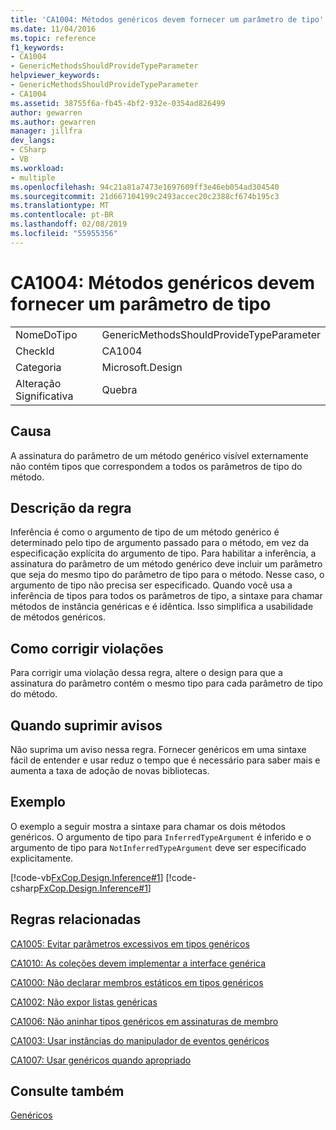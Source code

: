 ```yaml
---
title: 'CA1004: Métodos genéricos devem fornecer um parâmetro de tipo'
ms.date: 11/04/2016
ms.topic: reference
f1_keywords:
- CA1004
- GenericMethodsShouldProvideTypeParameter
helpviewer_keywords:
- GenericMethodsShouldProvideTypeParameter
- CA1004
ms.assetid: 38755f6a-fb45-4bf2-932e-0354ad826499
author: gewarren
ms.author: gewarren
manager: jillfra
dev_langs:
- CSharp
- VB
ms.workload:
- multiple
ms.openlocfilehash: 94c21a81a7473e1697609ff3e46eb054ad304540
ms.sourcegitcommit: 21d667104199c2493accec20c2388cf674b195c3
ms.translationtype: MT
ms.contentlocale: pt-BR
ms.lasthandoff: 02/08/2019
ms.locfileid: "55955356"
---
```

# <a name="ca1004-generic-methods-should-provide-type-parameter"></a>CA1004: Métodos genéricos devem fornecer um parâmetro de tipo

|||
|-|-|
|NomeDoTipo|GenericMethodsShouldProvideTypeParameter|
|CheckId|CA1004|
|Categoria|Microsoft.Design|
|Alteração Significativa|Quebra|

## <a name="cause"></a>Causa
 A assinatura do parâmetro de um método genérico visível externamente não contém tipos que correspondem a todos os parâmetros de tipo do método.

## <a name="rule-description"></a>Descrição da regra
 Inferência é como o argumento de tipo de um método genérico é determinado pelo tipo de argumento passado para o método, em vez da especificação explícita do argumento de tipo. Para habilitar a inferência, a assinatura do parâmetro de um método genérico deve incluir um parâmetro que seja do mesmo tipo do parâmetro de tipo para o método. Nesse caso, o argumento de tipo não precisa ser especificado. Quando você usa a inferência de tipos para todos os parâmetros de tipo, a sintaxe para chamar métodos de instância genéricas e é idêntica. Isso simplifica a usabilidade de métodos genéricos.

## <a name="how-to-fix-violations"></a>Como corrigir violações
 Para corrigir uma violação dessa regra, altere o design para que a assinatura do parâmetro contém o mesmo tipo para cada parâmetro de tipo do método.

## <a name="when-to-suppress-warnings"></a>Quando suprimir avisos
 Não suprima um aviso nessa regra. Fornecer genéricos em uma sintaxe fácil de entender e usar reduz o tempo que é necessário para saber mais e aumenta a taxa de adoção de novas bibliotecas.

## <a name="example"></a>Exemplo
 O exemplo a seguir mostra a sintaxe para chamar os dois métodos genéricos. O argumento de tipo para `InferredTypeArgument` é inferido e o argumento de tipo para `NotInferredTypeArgument` deve ser especificado explicitamente.

 [!code-vb[FxCop.Design.Inference#1](../code-quality/codesnippet/VisualBasic/ca1004-generic-methods-should-provide-type-parameter_1.vb)]
 [!code-csharp[FxCop.Design.Inference#1](../code-quality/codesnippet/CSharp/ca1004-generic-methods-should-provide-type-parameter_1.cs)]

## <a name="related-rules"></a>Regras relacionadas
 [CA1005: Evitar parâmetros excessivos em tipos genéricos](../code-quality/ca1005-avoid-excessive-parameters-on-generic-types.md)

 [CA1010: As coleções devem implementar a interface genérica](../code-quality/ca1010-collections-should-implement-generic-interface.md)

 [CA1000: Não declarar membros estáticos em tipos genéricos](../code-quality/ca1000-do-not-declare-static-members-on-generic-types.md)

 [CA1002: Não expor listas genéricas](../code-quality/ca1002-do-not-expose-generic-lists.md)

 [CA1006: Não aninhar tipos genéricos em assinaturas de membro](../code-quality/ca1006-do-not-nest-generic-types-in-member-signatures.md)

 [CA1003: Usar instâncias do manipulador de eventos genéricos](../code-quality/ca1003-use-generic-event-handler-instances.md)

 [CA1007: Usar genéricos quando apropriado](../code-quality/ca1007-use-generics-where-appropriate.md)

## <a name="see-also"></a>Consulte também
 [Genéricos](/dotnet/csharp/programming-guide/generics/index)